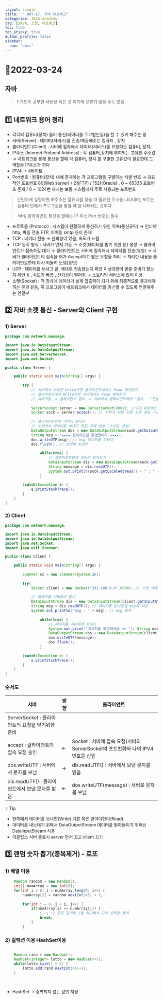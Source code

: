 ```yaml
---
layout: single
title:  " DAY-17. 자바 네트워크"
categories: JAVA-academy
tag: [JAVA, 소켓, 네트워크]
toc: true
toc_sticky: true
author_profile: false
sidebar:
  nav: "docs"
---
```


# 📌2022-03-24

## 자바 

<!--Quote-->

> ❗ 개인이 공부한 내용을 적은 것 이기에 오류가 많을 수도 있음 


## **1️⃣ 네트워크 용어 정리**

- 각각의 컴퓨터(장치) 들이 통신(데이터를 주고받는일)을 할 수 있게 해주는 망
- 서버(Server) : 데이터(서비스)를 전송/제공해주는 컴퓨터 , 장치
- 클라이언트(Client) : 서버에 접속해서 데이터(서비스)를 요청하는 컴퓨터, 장치
- IP주소 (Internet Protocol Address) : 각 컴퓨터,장치에 부여되는 고유한 주소값 → 네트워크를 통해 통신을 할때 각 컴퓨터, 장치 를 구별한 고유값이 필요한데 그 역할을 IP주소가 한다
- IPV4 → 4바이트
- Port번호 : 컴퓨터(장치) 내에 존재하는 각 프로그램을 구별하는 식별 번호 → 대표적인 포트번호 80(Web server) / 21(FTP) / 1521(Oracle) , 0 ~ 65335 포트번호 존재 / 0 ~ 1024번 까지는 보통 시스템에서 주로 사용되는 포트번호

> 간단하게 설명하면 IP주소는 컴퓨터를 찾을 때 필요한 주소를 나타내며, 포트는 컴퓨터 안에서 프로그램을 찾을 때 를 나타내는 것이다.

> 서버/ 클라이언트 통신을 할때는 IP 주소 Port 번호는 필수


- 프로토콜 (Protocol) : 시스템이 원활하게 통신하기 위한 약속(통신규약) → 인터넷 http, 파일 전송 FTP, 이메일 smtp 등이 존재
- TCP : 데이터 전송 → 신뢰성이 있음, 속도가 느림
- TCP 동작 방식 : 서버가 먼저 가동 → 소켓(데이터를 받기 위한 문) 생성 → 클라이언트가 접속하길 대기 → 클라이언트는 서버에 접속해서 데이터를 전송(요청) → 서버가 클라이언트의 접속을 허가 Accept하고 받은 요청을 처리 → 처리한 내용을 클라이언트한테 다시 되돌려 보냄(응답)
- UDP : 데이터를 보내고 끝, 제대로 전송됐는지 확인 X 상대방이 받을 준비가 됐는지 확인 X , 속도가 빠름 , 신뢰성이 떨어짐 → 스트리밍 서비스에 많이 이용
- 소켓(Socket) : 각 장치에 데이터가 실제 입출력이 되기 위해 최종적으로 통과해야하는 문과 같음, 즉 프로그램이 네트워크에서 데이터를 통신할 수 있도록 연결해주는 연결부

## **2️⃣ 자바 소켓 통신 - Server와 Client 구현**

### 1) Server

```java
package com.network.message;

import java.io.DataInputStream;
import java.io.DataOutputStream;
import java.net.ServerSocket;
import java.net.Socket;

public class Server {

	public static void main(String[] args) {
					
		try {
			// 서버에서 보내면 Write하면 클라이언트에서는 Read 해야한다 
			// 클라이언트에서 Write하면 서버에서는 Read 해야한다 
			// 서버가동 -> 클라이언트 접속 -> 서버에서 클라이언트에게 "접속 ~ "전송
					
			ServerSocket server = new ServerSocket(8000); //포트 8000번 서버 생성 
			Socket sock = server.accept(); // 서버가 허용 되면 소켓 생성 ->클라이언트가 접속하면 소캣 생성 
					
			// 클라이언트한테 데이터 보내기 
			// 소켓에서 데이터를 보내기 위한 객체 생성 (스트림 생성)
			DataOutputStream dos = new DataOutputStream(sock.getOutputStream()); 
			String msg = "★★★★ 접속하신걸 환영합니다 ★★★★";
			dos.writeUTF(msg); // msg 데이터를 보낸다 
			dos.flush(); // 한번에 보낸다 
					
				while(true) {
					// 클라이언트한테 데이터 받아오기
					DataInputStream dis = new DataInputStream(sock.getInputStream());
					String message = dis.readUTF();
					System.out.println(sock.getLocalAddress() + " : " + message);
				}
					
		}catch(Exception e) {
			e.printStackTrace();
		}
	}
}
```

### 2) Client

```java
package com.network.message;

import java.io.DataInputStream;
import java.io.DataOutputStream;
import java.net.Socket;
import java.util.Scanner;

public class Client {

	public static void main(String[] args) {
			
		Scanner sc = new Scanner(System.in);
		
		try{
			Socket client = new Socket("192.168.0.4",8000); // 소캣 객체 만들기// 포트번호와 ipv4 번호 
	
			// 메세지를 서버에서 받기 
			DataInputStream dis = new DataInputStream(client.getInputStream()); // 데이터를 받을 객체 만들기 
			String msg = dis.readUTF(); // 데이터를 받아온걸 msg에 저장 
			System.out.println("msg : " + msg); // msg 출력
			
				while(true) {
					// 메세지를 서버에게 보내기 
					System.out.print("메세지를 입력하세요 >> "); String message = sc.nextLine();
					DataOutputStream dos = new DataOutputStream(client.getOutputStream());
					dos.writeUTF(message);
					dos.flush();
				}
				
		}catch(Exception e) {
			e.printStackTrace();
		}
	}
}
```

### 순서도

| 서버                                             | 방향 | 클라이언트                                                                      |
| ------------------------------------------------ | ---- | ------------------------------------------------------------------------------- |
| ServerSocket : 클라이언트의 요청을 받기위한 준비 |      |                                                                                 |
| accept : 클라이언트의 접속 요청 승인             | ←    | Socket : 서버에 접속 요청(서버의 ServerSocket의 포트번화와 나의 IPV4번호를 삽입 |
| dos.writeUTF : 서버에서 문자를 보냄              | →    | dis.readUTF() : 서버에서 보낸 문자를 읽음                                       |
| dis.readUTF() : 클라이언트에서 보낸 문자를 받음  | ←    | dos.writeUTF(message) : 서버로 문자를 보냄                                      |

💡 Tip

- 한쪽에서 데이터를 보내면(Write) 다른 쪽은 받아야한다(Read).
- 데이터를 내보내기 위해서 DataOutputStream 데이터를 받아들이기 위해선 DataInputStream 사용
- 이클립스 서버 종료시 server 먼저 끄고 client 끄기

## 3️⃣ 랜덤 숫자 뽑기(중복제거) - 로또

### 1) 배열 이용

```java
	Random random = new Random();
	int[] numArray = new int[6];
	for(int i = 0; i < numArray.length; i++) {
		numArray[i] = random.nextInt(45) + 1;
			
		for(int j = 0; j < i; j++) {
			if(numArray[i] == numArray[j]) {
				i--; // 값은 값이면 i를 하나빼서 다시 반복문 돌게
				break;
			}
		}
```

### 2) 컬렉션 이용 HashSet이용

```java

	Random rand = new Random();
	HashSet<Integer> lotto = new HashSet<>();
	while(lotto.size() < 6) {
		lotto.add(rand.nextInt(45)+1);
	}
	
	
```

- HashSet -> 중복되지 않는 값만 저장
